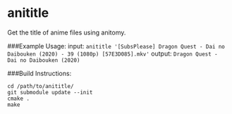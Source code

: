# anititle
Get the title of anime files using anitomy.

###Example Usage:
input: ```anititle '[SubsPlease] Dragon Quest - Dai no Daibouken (2020) - 39 (1080p) [57E3D085].mkv'```
output: ```Dragon Quest - Dai no Daibouken (2020)```

###Build Instructions:
```
cd /path/to/anititle/
git submodule update --init
cmake .
make
```

